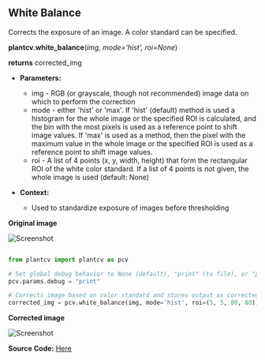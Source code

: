 ## White Balance

Corrects the exposure of an image. A color standard can be specified.

**plantcv.white_balance**(*img, mode='hist', roi=None*)

**returns** corrected_img

- **Parameters:**
    - img - RGB (or grayscale, though not recommended) image data on which to perform the correction
    - mode - either 'hist' or 'max'. If 'hist' (default) method is used a histogram for the whole image or the specified ROI is calculated, and the
    bin with the most pixels is used as a reference point to shift image values. If 'max' is used as a method, then the pixel with the maximum
    value in the whole image or the specified ROI is used as a reference point to shift image values.
    - roi - A list of 4 points (x, y, width, height) that form the rectangular ROI of the white color standard.
            If a list of 4 points is not given, the whole image is used (default: None)

- **Context:**
    - Used to standardize exposure of images before thresholding

**Original image**

![Screenshot](img/documentation_images/white_balance/original_image.jpg)

```python

from plantcv import plantcv as pcv

# Set global debug behavior to None (default), "print" (to file), or "plot" (Jupyter Notebooks or X11)
pcv.params.debug = "print"

# Corrects image based on color standard and stores output as corrected_img
corrected_img = pcv.white_balance(img, mode='hist', roi=(5, 5, 80, 80))

```


**Corrected image**

![Screenshot](img/documentation_images/white_balance/corrected_image.jpg)

**Source Code:** [Here](https://github.com/danforthcenter/plantcv/blob/master/plantcv/plantcv/white_balance.py)
